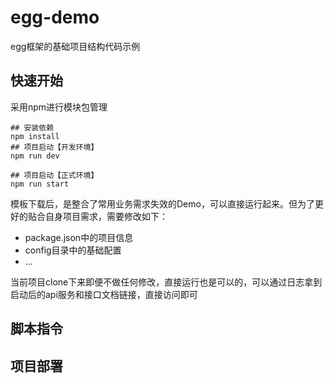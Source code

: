 # egg-demo

egg框架的基础项目结构代码示例

## 快速开始
采用npm进行模块包管理
```shell
## 安装依赖
npm install
## 项目启动【开发环境】
npm run dev

## 项目启动【正式环境】
npm run start
```

模板下载后，是整合了常用业务需求失效的Demo，可以直接运行起来。但为了更好的贴合自身项目需求，需要修改如下：

- package.json中的项目信息
- config目录中的基础配置
- ...

当前项目clone下来即便不做任何修改，直接运行也是可以的，可以通过日志拿到启动后的api服务和接口文档链接，直接访问即可



## 脚本指令



## 项目部署